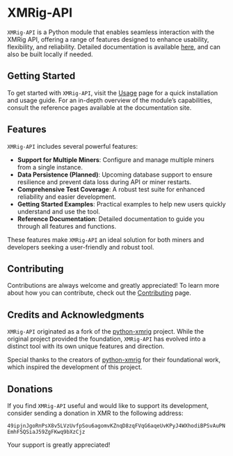 # XMRig-API

`XMRig-API` is a Python module that enables seamless interaction with the XMRig API, offering a range of features designed to enhance usability, flexibility, and reliability. Detailed documentation is available [here](https://hreikin.co.uk/xmrig-api/), and can also be built locally if needed.

## Getting Started

To get started with `XMRig-API`, visit the [Usage](usage.md) page for a quick installation and usage guide. For an in-depth overview of the module’s capabilities, consult the reference pages available at the documentation site.  

## Features

`XMRig-API` includes several powerful features:

- **Support for Multiple Miners**: Configure and manage multiple miners from a single instance.  
- **Data Persistence (Planned)**: Upcoming database support to ensure resilience and prevent data loss during API or miner restarts.  
- **Comprehensive Test Coverage**: A robust test suite for enhanced reliability and easier development.  
- **Getting Started Examples**: Practical examples to help new users quickly understand and use the tool.  
- **Reference Documentation**: Detailed documentation to guide you through all features and functions.  

These features make `XMRig-API` an ideal solution for both miners and developers seeking a user-friendly and robust tool.

## Contributing

Contributions are always welcome and greatly appreciated! To learn more about how you can contribute, check out the [Contributing](CONTRIBUTING.md) page.  

## Credits and Acknowledgments

`XMRig-API` originated as a fork of the [python-xmrig](https://github.com/CoulterStutz/python-xmrig) project. While the original project provided the foundation, `XMRig-API` has evolved into a distinct tool with its own unique features and direction.  

Special thanks to the creators of [python-xmrig](https://github.com/CoulterStutz/python-xmrig) for their foundational work, which inspired the development of this project.  

## Donations

If you find `XMRig-API` useful and would like to support its development, consider sending a donation in XMR to the following address:  

`49ipjnJgoRnPsX8v5LVzUvfpSou6agomvKZnqD8zqFVqG6aqeUvKPyJ4WXhodiBPSvAuPNEmhF5QSiaJ59ZgFKwq9bXzCjz`  

Your support is greatly appreciated!  
